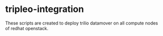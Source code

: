 # tripleo-integration

These scripts are created to deploy trilio datamover on all compute nodes of redhat openstack.

